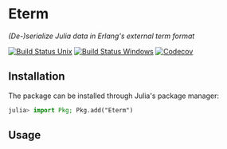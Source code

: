 # Eterm

*(De-)serialize Julia data in Erlang's external term format*

[![Build Status Unix][travis-badge]][travis-url] [![Build Status Windows][av-badge]][av-url] [![Codecov][codecov-badge]][codecov-url]

## Installation

The package can be installed through Julia's package manager:

```julia
julia> import Pkg; Pkg.add("Eterm")
```

## Usage

```julia
```

[travis-badge]: https://travis-ci.org/helgee/Eterm.jl.svg?branch=master
[travis-url]: https://travis-ci.org/helgee/Eterm.jl
[av-badge]: https://ci.appveyor.com/api/projects/status/94kncedgd6mmot7s?svg=true
[av-url]: https://ci.appveyor.com/project/helgee/eterm-jl
[codecov-badge]: http://codecov.io/github/helgee/Eterm.jl/coverage.svg?branch=master
[codecov-url]: http://codecov.io/github/helgee/Eterm.jl?branch=master
